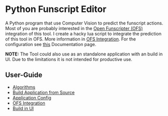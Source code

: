 # Python Funscript Editor

A Python program that use Computer Vision to predict the funscript actions. Most of you are probably interested in the [Open Funscripter (OFS)](https://github.com/OpenFunscripter/OFS) integration of this tool. I create a hacky lua script to integrate the prediction of this tool in OFS. More information in [OFS Integration](user-guide/ofs-integration/index.html). For the configuration see [this](user-guide/config/index.html) Documentation page.

**NOTE:** The Tool could also use as an standalone application with an build in UI. Due to the limitations it is not intended for productive use.

## User-Guide

- [Algorithms](user-guide/algorithms.html)
- [Build Application from Source](user-guide/build.html)
- [Application Config](user-guide/config.html)
- [OFS Integration](user-guide/ofs-integration.html)
- [Build in UI](user-guide/ui.html)
